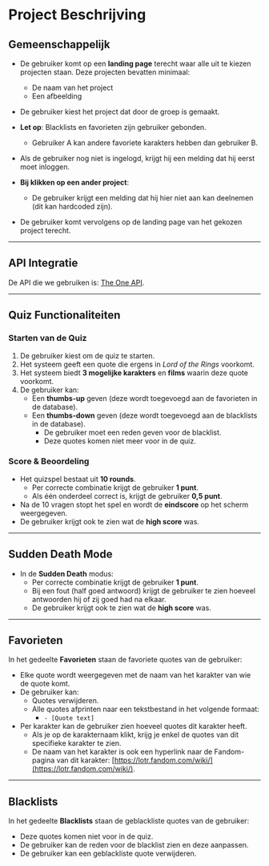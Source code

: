 # Project Beschrijving

## Gemeenschappelijk

- De gebruiker komt op een **landing page** terecht waar alle uit te kiezen projecten staan. Deze projecten bevatten minimaal:
  - De naam van het project
  - Een afbeelding

- De gebruiker kiest het project dat door de groep is gemaakt.

- **Let op**: Blacklists en favorieten zijn gebruiker gebonden.
  - Gebruiker A kan andere favoriete karakters hebben dan gebruiker B.

- Als de gebruiker nog niet is ingelogd, krijgt hij een melding dat hij eerst moet inloggen.

- **Bij klikken op een ander project**:
  - De gebruiker krijgt een melding dat hij hier niet aan kan deelnemen (dit kan hardcoded zijn).

- De gebruiker komt vervolgens op de landing page van het gekozen project terecht.

---

## API Integratie

De API die we gebruiken is: [The One API](https://the-one-api.dev/documentation).

---

## Quiz Functionaliteiten

### Starten van de Quiz

1. De gebruiker kiest om de quiz te starten.
2. Het systeem geeft een quote die ergens in *Lord of the Rings* voorkomt.
3. Het systeem biedt **3 mogelijke karakters** en **films** waarin deze quote voorkomt.
4. De gebruiker kan:
   - Een **thumbs-up** geven (deze wordt toegevoegd aan de favorieten in de database).
   - Een **thumbs-down** geven (deze wordt toegevoegd aan de blacklists in de database).
     - De gebruiker moet een reden geven voor de blacklist.
     - Deze quotes komen niet meer voor in de quiz.

### Score & Beoordeling

- Het quizspel bestaat uit **10 rounds**.
  - Per correcte combinatie krijgt de gebruiker **1 punt**.
  - Als één onderdeel correct is, krijgt de gebruiker **0,5 punt**.
- Na de 10 vragen stopt het spel en wordt de **eindscore** op het scherm weergegeven.
- De gebruiker krijgt ook te zien wat de **high score** was.

---

## Sudden Death Mode

- In de **Sudden Death** modus:
  - Per correcte combinatie krijgt de gebruiker **1 punt**.
  - Bij een fout (half goed antwoord) krijgt de gebruiker te zien hoeveel antwoorden hij of zij goed had na elkaar.
  - De gebruiker krijgt ook te zien wat de **high score** was.

---

## Favorieten

In het gedeelte **Favorieten** staan de favoriete quotes van de gebruiker:

- Elke quote wordt weergegeven met de naam van het karakter van wie de quote komt.
- De gebruiker kan:
  - Quotes verwijderen.
  - Alle quotes afprinten naar een tekstbestand in het volgende formaat:
    - `- [Quote text]`
- Per karakter kan de gebruiker zien hoeveel quotes dit karakter heeft.
  - Als je op de karakternaam klikt, krijg je enkel de quotes van dit specifieke karakter te zien.
  - De naam van het karakter is ook een hyperlink naar de Fandom-pagina van dit karakter: [https://lotr.fandom.com/wiki/](https://lotr.fandom.com/wiki/).

---

## Blacklists

In het gedeelte **Blacklists** staan de geblackliste quotes van de gebruiker:

- Deze quotes komen niet voor in de quiz.
- De gebruiker kan de reden voor de blacklist zien en deze aanpassen.
- De gebruiker kan een geblackliste quote verwijderen.
